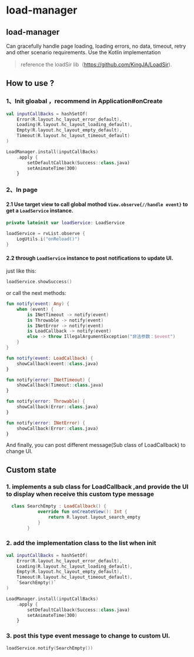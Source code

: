 # load-manager

## load-manager 
Can gracefully handle page loading, loading errors, no data, timeout, retry and other scenario requirements. Use the Kotlin implementation

> reference the loadSir lib（https://github.com/KingJA/LoadSir).

## How to use ?

### 1、Init gloabal ，recommend in Application#onCreate 

```kotlin
val inputCallBacks = hashSetOf(
    Error(R.layout.hc_layout_error_default),
    Loading(R.layout.hc_layout_loading_default),
    Empty(R.layout.hc_layout_empty_default),
    Timeout(R.layout.hc_layout_timeout_default)
)

LoadManager.install(inputCallBacks)
    .apply {
        setDefaultCallback(Success::class.java)
        setAnimateTime(300)
    }
```

### 2、In page

#### 2.1 Use target view to call global mothod `View.observe{//handle event}` to get a `LoadService` instance. 
```kotlin
private lateinit var loadService: LoadService
```

```kotlin
loadService = rvList.observe {
    LogUtils.i("onReload()")
}
```
#### 2.2 through `LoadService` instance to post notifications to update UI.

just like this:

```kotlin
loadService.showSuccess()
```

or call the next methods:


```kotlin
fun notify(event: Any) {
    when (event) {
        is INetTimeout -> notify(event)
        is Throwable -> notify(event)
        is INetError -> notify(event)
        is LoadCallback -> notify(event)
        else -> throw IllegalArgumentException("非法参数：$event")
    }
}

fun notify(event: LoadCallback) {
    showCallback(event::class.java)
}

fun notify(error: INetTimeout) {
    showCallback(Timeout::class.java)
}

fun notify(error: Throwable) {
    showCallback(Error::class.java)
}

fun notify(error: INetError) {
    showCallback(Error::class.java)
}
```

And finally, you can post different message(Sub class of LoadCallback) to change UI.


## Custom state

### 1. implements a sub class for LoadCallback ,and provide the UI to display when receive this custom type message

```kotlin
  class SearchEmpty : LoadCallback() {
            override fun onCreateView(): Int {
                return R.layout.layout_search_empty
            }
        }
```
### 2. add the implementation class to the list when init


```kotlin
val inputCallBacks = hashSetOf(
    Error(R.layout.hc_layout_error_default),
    Loading(R.layout.hc_layout_loading_default),
    Empty(R.layout.hc_layout_empty_default),
    Timeout(R.layout.hc_layout_timeout_default),
    `SearchEmpty()`
)

LoadManager.install(inputCallBacks)
    .apply {
        setDefaultCallback(Success::class.java)
        setAnimateTime(300)
    }
```

### 3. post this type event message to change to custom UI.

```kotlin
loadService.notify(SearchEmpty())
```

